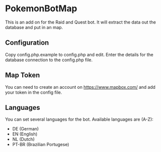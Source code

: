 # PokemonBotMap

This is an add on for the Raid and Quest bot.
It will extract the data out the database and put in an map.

## Configuration
Copy config.php.example to config.php and edit.
Enter the details for the database connection to the config.php file.

## Map Token
You can need to create an account on https://www.mapbox.com/ and add your token in the config file.

## Languages
You can set several languages for the bot. Available languages are (A-Z):
 - DE (German)
 - EN (English)
 - NL (Dutch)
 - PT-BR (Brazilian Portugese)
